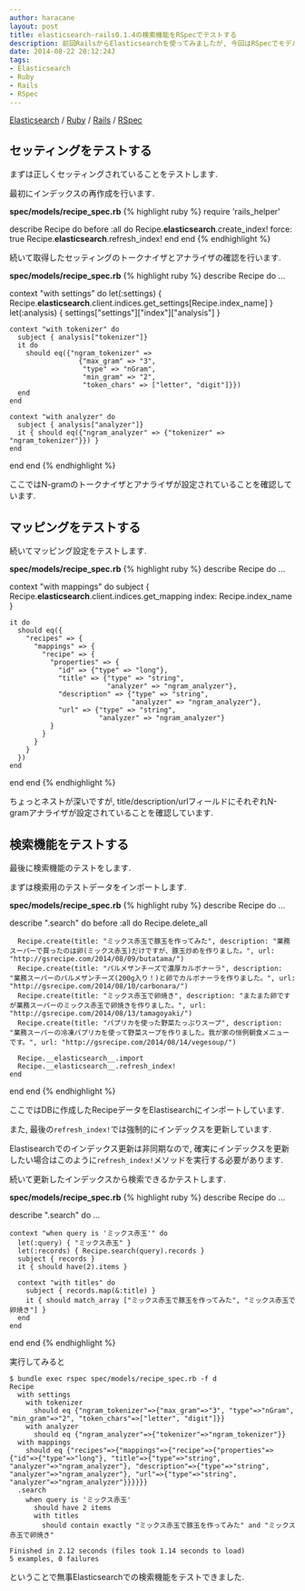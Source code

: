 ```yaml
---
author: haracane
layout: post
title: elasticsearch-rails0.1.4の検索機能をRSpecでテストする
description: 前回RailsからElasticsearchを使ってみましたが, 今回はRSpecでモデルのElasticsearch機能のテストを行います.
date: 2014-08-22 20:12:24J
tags:
- Elasticsearch
- Ruby
- Rails
- RSpec
---
```

<!-- tag_links -->
[Elasticsearch](/tags/elasticsearch/) / [Ruby](/tags/ruby/) / [Rails](/tags/rails/) / [RSpec](/tags/rspec/)

<!-- content -->
## セッティングをテストする

まずは正しくセッティングされていることをテストします.

最初にインデックスの再作成を行います.

**spec/models/recipe_spec.rb**
{% highlight ruby %}
require 'rails_helper'

describe Recipe do
  before :all do
    Recipe.__elasticsearch__.create_index! force: true
    Recipe.__elasticsearch__.refresh_index!
  end
end
{% endhighlight %}

続いて取得したセッティングのトークナイザとアナライザの確認を行います.

**spec/models/recipe_spec.rb**
{% highlight ruby %}
describe Recipe do
  ...

  context "with settings" do
    let(:settings) { Recipe.__elasticsearch__.client.indices.get_settings[Recipe.index_name] }
    let(:analysis) { settings["settings"]["index"]["analysis"] }

    context "with tokenizer" do
      subject { analysis["tokenizer"]}
      it do
        should eq({"ngram_tokenizer" =>
                     {"max_gram" => "3",
                      "type" => "nGram",
                      "min_gram" => "2",
                      "token_chars" => ["letter", "digit"]}})
      end
    end

    context "with analyzer" do
      subject { analysis["analyzer"]}
      it { should eq({"ngram_analyzer" => {"tokenizer" => "ngram_tokenizer"}}) }
    end
  end
end
{% endhighlight %}

ここではN-gramのトークナイザとアナライザが設定されていることを確認しています.

## マッピングをテストする

続いてマッピング設定をテストします.

**spec/models/recipe_spec.rb**
{% highlight ruby %}
describe Recipe do
  ...

  context "with mappings" do
    subject { Recipe.__elasticsearch__.client.indices.get_mapping index: Recipe.index_name }

    it do
      should eq({
        "recipes" => {
          "mappings" => {
            "recipe" => {
              "properties" => {
                "id" => {"type" => "long"},
                "title" => {"type" => "string",
                            "analyzer" => "ngram_analyzer"},
                "description" => {"type" => "string",
                                  "analyzer" => "ngram_analyzer"},
                "url" => {"type" => "string",
                          "analyzer" => "ngram_analyzer"}
              }
            }
          }
        }
      })
    end
  end
end
{% endhighlight %}

ちょっとネストが深いですが, title/description/urlフィールドにそれぞれN-gramアナライザが設定されていることを確認しています.

## 検索機能をテストする

最後に検索機能のテストをします.

まずは検索用のテストデータをインポートします.

**spec/models/recipe_spec.rb**
{% highlight ruby %}
describe Recipe do
  ...

  describe ".search" do
    before :all do
      Recipe.delete_all

      Recipe.create(title: "ミックス赤玉で豚玉を作ってみた", description: "業務スーパーで買ったのは卵(ミックス赤玉)だけですが、豚玉炒めを作りました。", url: "http://gsrecipe.com/2014/08/09/butatama/")
      Recipe.create(title: "パルメザンチーズで濃厚カルボナーラ", description: "業務スーパーのパルメザンチーズ(200g入り！)と卵でカルボナーラを作りました。", url: "http://gsrecipe.com/2014/08/10/carbonara/")
      Recipe.create(title: "ミックス赤玉で卵焼き", description: "またまた卵ですが業務スーパーのミックス赤玉で卵焼きを作りました。", url: "http://gsrecipe.com/2014/08/13/tamagoyaki/")
      Recipe.create(title: "パプリカを使った野菜たっぷりスープ", description: "業務スーパーの冷凍パプリカを使って野菜スープを作りました。我が家の恒例朝食メニューです。", url: "http://gsrecipe.com/2014/08/14/vegesoup/")

      Recipe.__elasticsearch__.import
      Recipe.__elasticsearch__.refresh_index!
    end
  end
end
{% endhighlight %}

ここではDBに作成したRecipeデータをElastisearchにインポートしています.

また, 最後の```refresh_index!```では強制的にインデックスを更新しています.

Elastisearchでのインデックス更新は非同期なので, 確実にインデックスを更新したい場合はこのように```refresh_index!```メソッドを実行する必要があります.

続いて更新したインデックスから検索できるかテストします.

**spec/models/recipe_spec.rb**
{% highlight ruby %}
describe Recipe do
  ...

  describe ".search" do
    ...

    context "when query is 'ミックス赤玉'" do
      let(:query) { "ミックス赤玉" }
      let(:records) { Recipe.search(query).records }
      subject { records }
      it { should have(2).items }

      context "with titles" do
        subject { records.map(&:title) }
        it { should match_array ["ミックス赤玉で豚玉を作ってみた", "ミックス赤玉で卵焼き"] }
      end
    end
  end
end
{% endhighlight %}

実行してみると

    $ bundle exec rspec spec/models/recipe_spec.rb -f d
    Recipe
      with settings
        with tokenizer
          should eq {"ngram_tokenizer"=>{"max_gram"=>"3", "type"=>"nGram", "min_gram"=>"2", "token_chars"=>["letter", "digit"]}}
        with analyzer
          should eq {"ngram_analyzer"=>{"tokenizer"=>"ngram_tokenizer"}}
      with mappings
        should eq {"recipes"=>{"mappings"=>{"recipe"=>{"properties"=>{"id"=>{"type"=>"long"}, "title"=>{"type"=>"string", "analyzer"=>"ngram_analyzer"}, "description"=>{"type"=>"string", "analyzer"=>"ngram_analyzer"}, "url"=>{"type"=>"string", "analyzer"=>"ngram_analyzer"}}}}}}
      .search
        when query is 'ミックス赤玉'
          should have 2 items
          with titles
            should contain exactly "ミックス赤玉で豚玉を作ってみた" and "ミックス赤玉で卵焼き"

    Finished in 2.12 seconds (files took 1.14 seconds to load)
    5 examples, 0 failures

ということで無事Elasticsearchでの検索機能をテストできました.

